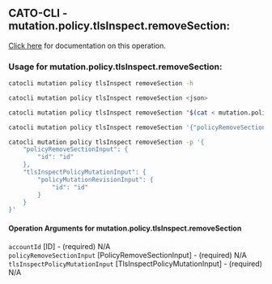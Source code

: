 
## CATO-CLI - mutation.policy.tlsInspect.removeSection:
[Click here](https://api.catonetworks.com/documentation/#mutation-mutation.policy.tlsInspect.removeSection) for documentation on this operation.

### Usage for mutation.policy.tlsInspect.removeSection:

```bash
catocli mutation policy tlsInspect removeSection -h

catocli mutation policy tlsInspect removeSection <json>

catocli mutation policy tlsInspect removeSection "$(cat < mutation.policy.tlsInspect.removeSection.json)"

catocli mutation policy tlsInspect removeSection '{"policyRemoveSectionInput":{"id":"id"},"tlsInspectPolicyMutationInput":{"policyMutationRevisionInput":{"id":"id"}}}'

catocli mutation policy tlsInspect removeSection -p '{
    "policyRemoveSectionInput": {
        "id": "id"
    },
    "tlsInspectPolicyMutationInput": {
        "policyMutationRevisionInput": {
            "id": "id"
        }
    }
}'
```

#### Operation Arguments for mutation.policy.tlsInspect.removeSection ####

`accountId` [ID] - (required) N/A    
`policyRemoveSectionInput` [PolicyRemoveSectionInput] - (required) N/A    
`tlsInspectPolicyMutationInput` [TlsInspectPolicyMutationInput] - (required) N/A    

